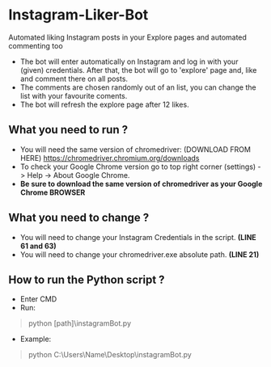 # Instagram-Liker-Bot
Automated liking Instagram posts in your Explore pages and automated commenting too

- The bot will enter automatically on Instagram and log in with your (given) credentials. After that, the bot will go to 'explore' page and, like and comment there on all posts.
- The comments are chosen randomly out of an list, you can change the list with your favourite coments.
- The bot will refresh the explore page after 12 likes.


## What you need to run ?
- You will need the same version of chromedriver: (DOWNLOAD FROM HERE) https://chromedriver.chromium.org/downloads
- To check your Google Chrome version go to top right corner (settings) -> Help -> About Google Chrome.
- **Be sure to download the same version of chromedriver as your Google Chrome BROWSER**

## What you need to change ?
- You will need to change your Instagram Credentials in the script. **(LINE 61 and 63)**
- You will need to change your chromedriver.exe absolute path. **(LINE 21)**

## How to run the Python script ?
- Enter CMD 
- Run: 
> python [path]\instagramBot.py
- Example: 
> python C:\Users\Name\Desktop\instagramBot.py
